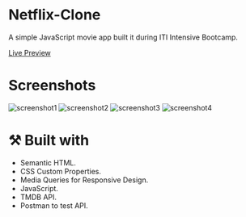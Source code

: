 # Netflix-Clone
A simple JavaScript movie app built it during ITI Intensive Bootcamp.

[Live Preview](https://ahmed-fouly-netflix-clone.netlify.app/)

# Screenshots
![screenshot1](https://user-images.githubusercontent.com/21375764/232244882-7dc7d145-c5f9-47ee-bc3f-7dc78ce28f66.png)
![screenshot2](https://user-images.githubusercontent.com/21375764/232244074-f4ffaad7-188c-481e-a14c-82e44a40a98c.png)
![screenshot3](https://user-images.githubusercontent.com/21375764/232244215-f1b6e96a-03c3-4a0c-b058-3118e18c2550.png)
![screenshot4](https://user-images.githubusercontent.com/21375764/232244706-da83fbd6-00f8-4ca2-91c9-91e7a468a0a0.png)

# ⚒ Built with
- Semantic HTML.
- CSS Custom Properties.
- Media Queries for Responsive Design.
- JavaScript.
- TMDB API.
- Postman to test API.
